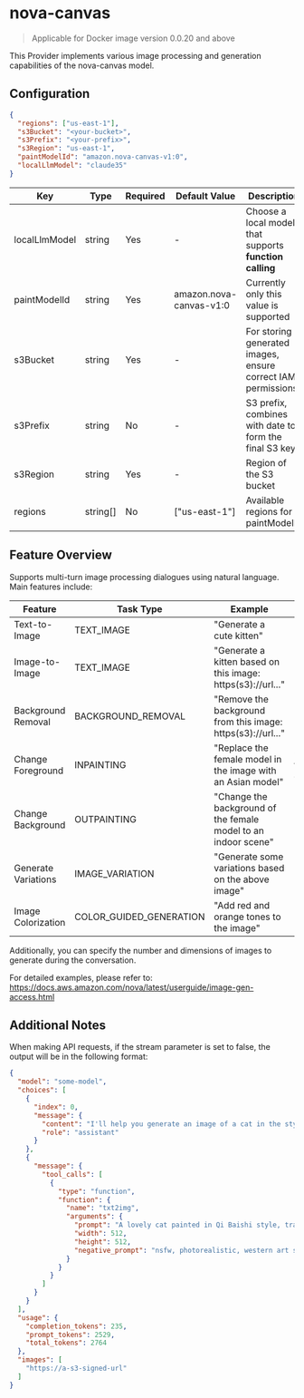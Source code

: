 # nova-canvas

> Applicable for Docker image version 0.0.20 and above

This Provider implements various image processing and generation capabilities of the nova-canvas model.

## Configuration

```json
{
  "regions": ["us-east-1"],
  "s3Bucket": "<your-bucket>",
  "s3Prefix": "<your-prefix>",
  "s3Region": "us-east-1",
  "paintModelId": "amazon.nova-canvas-v1:0",
  "localLlmModel": "claude35"
}
```

| Key | Type | Required | Default Value | Description |
|-----|------|----------|---------------|-------------|
| localLlmModel | string | Yes | - | Choose a local model that supports **function calling** |
| paintModelId | string | Yes | amazon.nova-canvas-v1:0 | Currently only this value is supported |
| s3Bucket | string | Yes | - | For storing generated images, ensure correct IAM permissions |
| s3Prefix | string | No | - | S3 prefix, combines with date to form the final S3 key |
| s3Region | string | Yes | - | Region of the S3 bucket |
| regions | string[] | No | ["us-east-1"] | Available regions for paintModelId |

## Feature Overview

Supports multi-turn image processing dialogues using natural language. Main features include:

| Feature | Task Type | Example | Notes |
|---------|-----------|---------|-------|
| Text-to-Image | TEXT_IMAGE | "Generate a cute kitten" | - |
| Image-to-Image | TEXT_IMAGE | "Generate a kitten based on this image: https(s3)://url..." | May trigger IMAGE_VARIATION |
| Background Removal | BACKGROUND_REMOVAL | "Remove the background from this image: https(s3)://url..." | - |
| Change Foreground | INPAINTING | "Replace the female model in the image with an Asian model" | Clearly specify the foreground object to change |
| Change Background | OUTPAINTING | "Change the background of the female model to an indoor scene" | - |
| Generate Variations | IMAGE_VARIATION | "Generate some variations based on the above image" | - |
| Image Colorization | COLOR_GUIDED_GENERATION | "Add red and orange tones to the image" | - |

Additionally, you can specify the number and dimensions of images to generate during the conversation.

For detailed examples, please refer to: <https://docs.aws.amazon.com/nova/latest/userguide/image-gen-access.html>

## Additional Notes

When making API requests, if the stream parameter is set to false, the output will be in the following format:

```json
{
  "model": "some-model",
  "choices": [
    {
      "index": 0,
      "message": {
        "content": "I'll help you generate an image of a cat in the style of Qi Baishi, the renowned Chinese painter known for his watercolor works with bold, expressive brushstrokes and a distinctive traditional Chinese artistic style.\n\nLet me use the txt2img function to create this image. I'll craft a prompt that captures both the cat and Qi Baishi's artistic style.",
        "role": "assistant"
      }
    },
    {
      "message": {
        "tool_calls": [
          {
            "type": "function",
            "function": {
              "name": "txt2img",
              "arguments": {
                "prompt": "A lovely cat painted in Qi Baishi style, traditional Chinese ink and wash painting, expressive brushstrokes, minimalist composition, elegant and graceful, watercolor technique",
                "width": 512,
                "height": 512,
                "negative_prompt": "nsfw, photorealistic, western art style, digital art"
              }
            }
          }
        ]
      }
    }
  ],
  "usage": {
    "completion_tokens": 235,
    "prompt_tokens": 2529,
    "total_tokens": 2764
  },
  "images": [
    "https://a-s3-signed-url"
  ]
}
```
